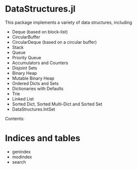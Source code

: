 # DataStructures.jl

This package implements a variety of data structures, including

-   Deque (based on block-list)
-   CircularBuffer
-   CircularDeque (based on a circular buffer)
-   Stack
-   Queue
-   Priority Queue
-   Accumulators and Counters
-   Disjoint Sets
-   Binary Heap
-   Mutable Binary Heap
-   Ordered Dicts and Sets
-   Dictionaries with Defaults
-   Trie
-   Linked List
-   Sorted Dict, Sorted Multi-Dict and Sorted Set
-   DataStructures.IntSet

Contents:

# Indices and tables

-   genindex
-   modindex
-   search

